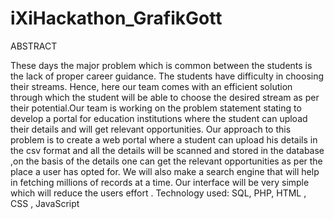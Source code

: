 # iXiHackathon_GrafikGott
ABSTRACT

These days the major problem which is common between the students is
the lack of proper career guidance. The students have difficulty in
choosing their streams. Hence,  here our team comes with an efficient
solution through which the student will be able to choose the desired
stream as per their potential.Our team is working on the problem
statement  stating to develop a portal for education institutions
where the student can upload their details and will get relevant
opportunities. Our approach to this problem is to create a web portal
where a student can upload his details in the csv format and all the
details will be scanned and stored in the database ,on the basis of
the details one can get the relevant opportunities as per the place a
user has opted for. We will also make a search engine that will help
in fetching millions of records at a time. Our interface will be very
simple which will reduce the users effort .
Technology used: SQL, PHP, HTML , CSS , JavaScript
